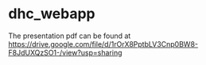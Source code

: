 # dhc_webapp

The presentation pdf can be found at https://drive.google.com/file/d/1rOrX8PptbLV3Cnp0BW8-F8JdUXQzSO1-/view?usp=sharing
